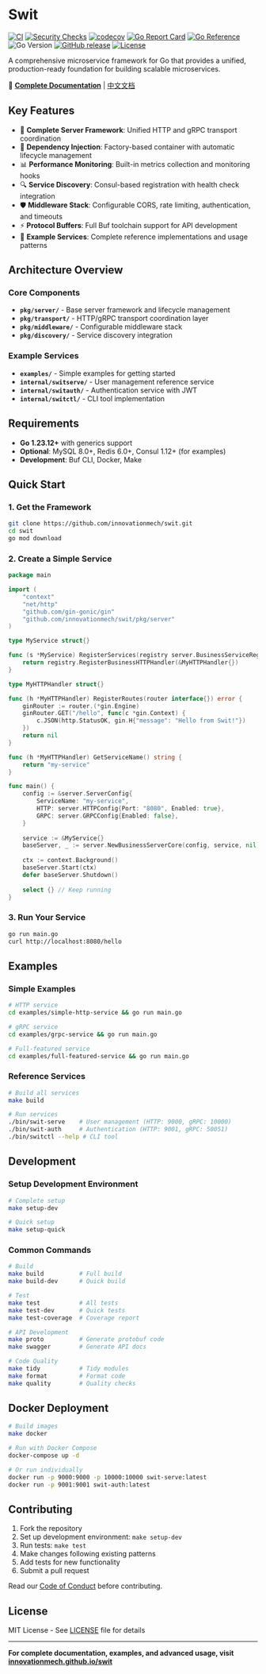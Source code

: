 # Swit

[![CI](https://github.com/innovationmech/swit/workflows/CI/badge.svg)](https://github.com/innovationmech/swit/actions/workflows/ci.yml)
[![Security Checks](https://github.com/innovationmech/swit/workflows/Security%20Checks/badge.svg)](https://github.com/innovationmech/swit/actions/workflows/security-checks.yml)
[![codecov](https://codecov.io/gh/innovationmech/swit/branch/master/graph/badge.svg)](https://codecov.io/gh/innovationmech/swit)
[![Go Report Card](https://goreportcard.com/badge/github.com/innovationmech/swit)](https://goreportcard.com/report/github.com/innovationmech/swit)
[![Go Reference](https://pkg.go.dev/badge/github.com/innovationmech/swit.svg)](https://pkg.go.dev/github.com/innovationmech/swit)
![Go Version](https://img.shields.io/badge/go-%3E%3D1.23.12-blue.svg)
[![GitHub release](https://img.shields.io/github/release/innovationmech/swit.svg)](https://github.com/innovationmech/swit/releases)
[![License](https://img.shields.io/github/license/innovationmech/swit.svg)](LICENSE)

A comprehensive microservice framework for Go that provides a unified, production-ready foundation for building scalable microservices.

📖 **[Complete Documentation](https://innovationmech.github.io/swit/)** | [中文文档](https://innovationmech.github.io/swit/zh/)

## Key Features

- 🚀 **Complete Server Framework**: Unified HTTP and gRPC transport coordination
- 💉 **Dependency Injection**: Factory-based container with automatic lifecycle management
- 📊 **Performance Monitoring**: Built-in metrics collection and monitoring hooks
- 🔍 **Service Discovery**: Consul-based registration with health check integration
- 🛡️ **Middleware Stack**: Configurable CORS, rate limiting, authentication, and timeouts
- ⚡ **Protocol Buffers**: Full Buf toolchain support for API development
- 📱 **Example Services**: Complete reference implementations and usage patterns

## Architecture Overview

### Core Components
- **`pkg/server/`** - Base server framework and lifecycle management
- **`pkg/transport/`** - HTTP/gRPC transport coordination layer
- **`pkg/middleware/`** - Configurable middleware stack
- **`pkg/discovery/`** - Service discovery integration

### Example Services
- **`examples/`** - Simple examples for getting started
- **`internal/switserve/`** - User management reference service
- **`internal/switauth/`** - Authentication service with JWT
- **`internal/switctl/`** - CLI tool implementation

## Requirements

- **Go 1.23.12+** with generics support
- **Optional**: MySQL 8.0+, Redis 6.0+, Consul 1.12+ (for examples)
- **Development**: Buf CLI, Docker, Make

## Quick Start

### 1. Get the Framework
```bash
git clone https://github.com/innovationmech/swit.git
cd swit
go mod download
```

### 2. Create a Simple Service
```go
package main

import (
    "context"
    "net/http"
    "github.com/gin-gonic/gin"
    "github.com/innovationmech/swit/pkg/server"
)

type MyService struct{}

func (s *MyService) RegisterServices(registry server.BusinessServiceRegistry) error {
    return registry.RegisterBusinessHTTPHandler(&MyHTTPHandler{})
}

type MyHTTPHandler struct{}

func (h *MyHTTPHandler) RegisterRoutes(router interface{}) error {
    ginRouter := router.(*gin.Engine)
    ginRouter.GET("/hello", func(c *gin.Context) {
        c.JSON(http.StatusOK, gin.H{"message": "Hello from Swit!"})
    })
    return nil
}

func (h *MyHTTPHandler) GetServiceName() string {
    return "my-service"
}

func main() {
    config := &server.ServerConfig{
        ServiceName: "my-service",
        HTTP: server.HTTPConfig{Port: "8080", Enabled: true},
        GRPC: server.GRPCConfig{Enabled: false},
    }
    
    service := &MyService{}
    baseServer, _ := server.NewBusinessServerCore(config, service, nil)
    
    ctx := context.Background()
    baseServer.Start(ctx)
    defer baseServer.Shutdown()
    
    select {} // Keep running
}
```

### 3. Run Your Service
```bash
go run main.go
curl http://localhost:8080/hello
```

## Examples

### Simple Examples
```bash
# HTTP service
cd examples/simple-http-service && go run main.go

# gRPC service  
cd examples/grpc-service && go run main.go

# Full-featured service
cd examples/full-featured-service && go run main.go
```

### Reference Services
```bash
# Build all services
make build

# Run services
./bin/swit-serve    # User management (HTTP: 9000, gRPC: 10000)
./bin/swit-auth     # Authentication (HTTP: 9001, gRPC: 50051)
./bin/switctl --help # CLI tool
```

## Development

### Setup Development Environment
```bash
# Complete setup
make setup-dev

# Quick setup
make setup-quick
```

### Common Commands
```bash
# Build
make build          # Full build
make build-dev      # Quick build

# Test
make test           # All tests
make test-dev       # Quick tests
make test-coverage  # Coverage report

# API Development
make proto          # Generate protobuf code
make swagger        # Generate API docs

# Code Quality
make tidy           # Tidy modules
make format         # Format code
make quality        # Quality checks
```

## Docker Deployment

```bash
# Build images
make docker

# Run with Docker Compose
docker-compose up -d

# Or run individually
docker run -p 9000:9000 -p 10000:10000 swit-serve:latest
docker run -p 9001:9001 swit-auth:latest
```

## Contributing

1. Fork the repository
2. Set up development environment: `make setup-dev`
3. Run tests: `make test`
4. Make changes following existing patterns
5. Add tests for new functionality
6. Submit a pull request

Read our [Code of Conduct](CODE_OF_CONDUCT.md) before contributing.

## License

MIT License - See [LICENSE](LICENSE) file for details

---

**For complete documentation, examples, and advanced usage, visit [innovationmech.github.io/swit](https://innovationmech.github.io/swit/)**

